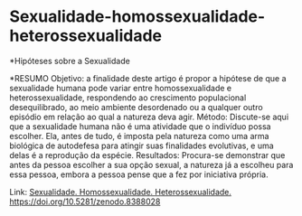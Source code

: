 # Sexualidade-homossexualidade-heterossexualidade
*Hipóteses sobre a Sexualidade

*RESUMO
Objetivo: a finalidade deste artigo é propor a hipótese de que a sexualidade humana pode variar entre homossexualidade e heterossexualidade, respondendo ao crescimento populacional desequilibrado, ao meio ambiente desordenado ou a qualquer outro episódio em relação ao qual a natureza deva agir. Método: Discute-se aqui que a sexualidade humana não é uma atividade que o indivíduo possa escolher. Ela, antes de tudo, é imposta pela natureza como uma arma biológica de autodefesa para atingir suas finalidades evolutivas, e uma delas é a reprodução da espécie. Resultados: Procura-se demonstrar que antes da pessoa escolher a sua opção sexual, a natureza já a escolheu para essa pessoa, embora a pessoa pense que a fez por iniciativa própria. 

Link: 
[Sexualidade. Homossexualidade. Heterossexualidade.
](https://doi.org/10.5281/zenodo.8388028)https://doi.org/10.5281/zenodo.8388028
